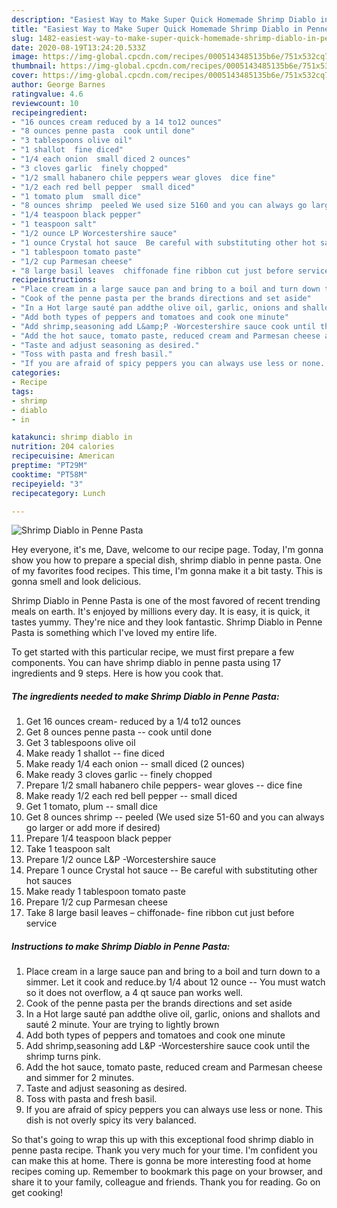 ```yaml
---
description: "Easiest Way to Make Super Quick Homemade Shrimp Diablo in Penne Pasta"
title: "Easiest Way to Make Super Quick Homemade Shrimp Diablo in Penne Pasta"
slug: 1482-easiest-way-to-make-super-quick-homemade-shrimp-diablo-in-penne-pasta
date: 2020-08-19T13:24:20.533Z
image: https://img-global.cpcdn.com/recipes/0005143485135b6e/751x532cq70/shrimp-diablo-in-penne-pasta-recipe-main-photo.jpg
thumbnail: https://img-global.cpcdn.com/recipes/0005143485135b6e/751x532cq70/shrimp-diablo-in-penne-pasta-recipe-main-photo.jpg
cover: https://img-global.cpcdn.com/recipes/0005143485135b6e/751x532cq70/shrimp-diablo-in-penne-pasta-recipe-main-photo.jpg
author: George Barnes
ratingvalue: 4.6
reviewcount: 10
recipeingredient:
- "16 ounces cream reduced by a 14 to12 ounces"
- "8 ounces penne pasta  cook until done"
- "3 tablespoons olive oil"
- "1 shallot  fine diced"
- "1/4 each onion  small diced 2 ounces"
- "3 cloves garlic  finely chopped"
- "1/2 small habanero chile peppers wear gloves  dice fine"
- "1/2 each red bell pepper  small diced"
- "1 tomato plum  small dice"
- "8 ounces shrimp  peeled We used size 5160 and you can always go larger or add more if desired"
- "1/4 teaspoon black pepper"
- "1 teaspoon salt"
- "1/2 ounce LP Worcestershire sauce"
- "1 ounce Crystal hot sauce  Be careful with substituting other hot sauces"
- "1 tablespoon tomato paste"
- "1/2 cup Parmesan cheese"
- "8 large basil leaves  chiffonade fine ribbon cut just before service"
recipeinstructions:
- "Place cream in a large sauce pan and bring to a boil and turn down to a simmer. Let it cook and reduce.by 1/4 about 12 ounce -- You must watch so it does not overflow, a 4 qt sauce pan works well."
- "Cook of the penne pasta per the brands directions and set aside"
- "In a Hot large sauté pan addthe olive oil, garlic, onions and shallots and sauté 2 minute. Your are trying to lightly brown"
- "Add both types of peppers and tomatoes and cook one minute"
- "Add shrimp,seasoning add L&amp;P -Worcestershire sauce cook until the shrimp turns pink."
- "Add the hot sauce, tomato paste, reduced cream and Parmesan cheese and simmer for 2 minutes."
- "Taste and adjust seasoning as desired."
- "Toss with pasta and fresh basil."
- "If you are afraid of spicy peppers you can always use less or none. This dish is not overly spicy its very balanced."
categories:
- Recipe
tags:
- shrimp
- diablo
- in

katakunci: shrimp diablo in 
nutrition: 204 calories
recipecuisine: American
preptime: "PT29M"
cooktime: "PT58M"
recipeyield: "3"
recipecategory: Lunch

---
```



![Shrimp Diablo in Penne Pasta](https://img-global.cpcdn.com/recipes/0005143485135b6e/751x532cq70/shrimp-diablo-in-penne-pasta-recipe-main-photo.jpg)

Hey everyone, it's me, Dave, welcome to our recipe page. Today, I'm gonna show you how to prepare a special dish, shrimp diablo in penne pasta. One of my favorites food recipes. This time, I'm gonna make it a bit tasty. This is gonna smell and look delicious.

Shrimp Diablo in Penne Pasta is one of the most favored of recent trending meals on earth. It's enjoyed by millions every day. It is easy, it is quick, it tastes yummy. They're nice and they look fantastic. Shrimp Diablo in Penne Pasta is something which I've loved my entire life.




To get started with this particular recipe, we must first prepare a few components. You can have shrimp diablo in penne pasta using 17 ingredients and 9 steps. Here is how you cook that.

<!--inarticleads1-->

##### The ingredients needed to make Shrimp Diablo in Penne Pasta:

1. Get 16 ounces cream- reduced by a 1/4 to12 ounces
1. Get 8 ounces penne pasta -- cook until done
1. Get 3 tablespoons olive oil
1. Make ready 1 shallot -- fine diced
1. Make ready 1/4 each onion -- small diced (2 ounces)
1. Make ready 3 cloves garlic -- finely chopped
1. Prepare 1/2 small habanero chile peppers- wear gloves -- dice fine
1. Make ready 1/2 each red bell pepper -- small diced
1. Get 1 tomato, plum -- small dice
1. Get 8 ounces shrimp -- peeled (We used size 51-60 and you can always go larger or add more if desired)
1. Prepare 1/4 teaspoon black pepper
1. Take 1 teaspoon salt
1. Prepare 1/2 ounce L&amp;P -Worcestershire sauce
1. Prepare 1 ounce Crystal hot sauce -- Be careful with substituting other hot sauces
1. Make ready 1 tablespoon tomato paste
1. Prepare 1/2 cup Parmesan cheese
1. Take 8 large basil leaves – chiffonade- fine ribbon cut just before service




<!--inarticleads2-->

##### Instructions to make Shrimp Diablo in Penne Pasta:

1. Place cream in a large sauce pan and bring to a boil and turn down to a simmer. Let it cook and reduce.by 1/4 about 12 ounce -- You must watch so it does not overflow, a 4 qt sauce pan works well.
1. Cook of the penne pasta per the brands directions and set aside
1. In a Hot large sauté pan addthe olive oil, garlic, onions and shallots and sauté 2 minute. Your are trying to lightly brown
1. Add both types of peppers and tomatoes and cook one minute
1. Add shrimp,seasoning add L&amp;P -Worcestershire sauce cook until the shrimp turns pink.
1. Add the hot sauce, tomato paste, reduced cream and Parmesan cheese and simmer for 2 minutes.
1. Taste and adjust seasoning as desired.
1. Toss with pasta and fresh basil.
1. If you are afraid of spicy peppers you can always use less or none. This dish is not overly spicy its very balanced.




So that's going to wrap this up with this exceptional food shrimp diablo in penne pasta recipe. Thank you very much for your time. I'm confident you can make this at home. There is gonna be more interesting food at home recipes coming up. Remember to bookmark this page on your browser, and share it to your family, colleague and friends. Thank you for reading. Go on get cooking!
